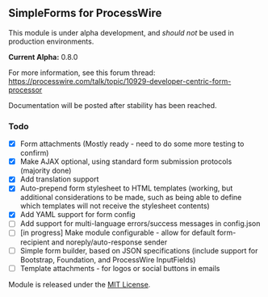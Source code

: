 ## SimpleForms for ProcessWire

This module is under alpha development, and *should not* be used in production environments.

**Current Alpha:** 0.8.0

For more information, see this forum thread: https://processwire.com/talk/topic/10929-developer-centric-form-processor

Documentation will be posted after stability has been reached.

### Todo

- [x] Form attachments (Mostly ready - need to do some more testing to confirm)
- [x] Make AJAX optional, using standard form submission protocols (majority done)
- [x] Add translation support
- [x] Auto-prepend form stylesheet to HTML templates (working, but additional considerations to be made, such as being able to define which templates will not receive the stylesheet contents)
- [x] Add YAML support for form config
- [ ] Add support for multi-language errors/success messages in config.json
- [ ] [in progress] Make module configurable - allow for default form-recipient and noreply/auto-response sender
- [ ] Simple form builder, based on JSON specifications (include support for Bootstrap, Foundation, and ProcessWire InputFields)
- [ ] Template attachments - for logos or social buttons in emails

Module is released under the [MIT License](LICENSE.md).